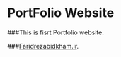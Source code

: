 # PortFolio Website

###This is fisrt Portfolio website.

###[Faridrezabidkham.ir](https://www.faridrezabidkham.ir).
